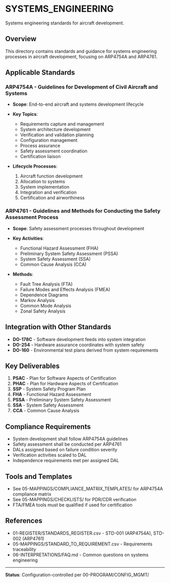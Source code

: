 # SYSTEMS_ENGINEERING

Systems engineering standards for aircraft development.

## Overview

This directory contains standards and guidance for systems engineering processes in aircraft development, focusing on ARP4754A and ARP4761.

## Applicable Standards

### ARP4754A - Guidelines for Development of Civil Aircraft and Systems
- **Scope**: End-to-end aircraft and systems development lifecycle
- **Key Topics**:
  - Requirements capture and management
  - System architecture development
  - Verification and validation planning
  - Configuration management
  - Process assurance
  - Safety assessment coordination
  - Certification liaison

- **Lifecycle Processes**:
  1. Aircraft function development
  2. Allocation to systems
  3. System implementation
  4. Integration and verification
  5. Certification and airworthiness

### ARP4761 - Guidelines and Methods for Conducting the Safety Assessment Process
- **Scope**: Safety assessment processes throughout development
- **Key Activities**:
  - Functional Hazard Assessment (FHA)
  - Preliminary System Safety Assessment (PSSA)
  - System Safety Assessment (SSA)
  - Common Cause Analysis (CCA)

- **Methods**:
  - Fault Tree Analysis (FTA)
  - Failure Modes and Effects Analysis (FMEA)
  - Dependence Diagrams
  - Markov Analysis
  - Common Mode Analysis
  - Zonal Safety Analysis

## Integration with Other Standards

- **DO-178C** - Software development feeds into system integration
- **DO-254** - Hardware assurance coordinates with system safety
- **DO-160** - Environmental test plans derived from system requirements

## Key Deliverables

1. **PSAC** - Plan for Software Aspects of Certification
2. **PHAC** - Plan for Hardware Aspects of Certification
3. **SSP** - System Safety Program Plan
4. **FHA** - Functional Hazard Assessment
5. **PSSA** - Preliminary System Safety Assessment
6. **SSA** - System Safety Assessment
7. **CCA** - Common Cause Analysis

## Compliance Requirements

- System development shall follow ARP4754A guidelines
- Safety assessment shall be conducted per ARP4761
- DALs assigned based on failure condition severity
- Verification activities scaled to DAL
- Independence requirements met per assigned DAL

## Tools and Templates

- See 05-MAPPINGS/COMPLIANCE_MATRIX_TEMPLATES/ for ARP4754A compliance matrix
- See 05-MAPPINGS/CHECKLISTS/ for PDR/CDR verification
- FTA/FMEA tools must be qualified if used for certification

## References

- 01-REGISTER/STANDARDS_REGISTER.csv - STD-001 (ARP4754A), STD-002 (ARP4761)
- 05-MAPPINGS/STANDARD_TO_REQUIREMENT.csv - Requirements traceability
- 06-INTERPRETATIONS/FAQ.md - Common questions on systems engineering

---

**Status**: Configuration-controlled per 00-PROGRAM/CONFIG_MGMT/
